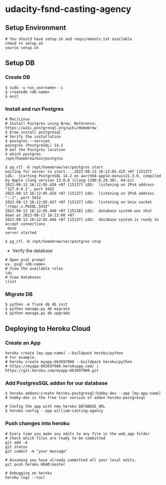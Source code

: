 # udacity-fsnd-casting-agency
## Setup Environment
```buildoutcfg
# You should have setup.sh and requirements.txt available
chmod +x setup.sh
source setup.sh
```

## Setup DB
### Create DB
```buildoutcfg
$ sudo -u <os_username> -i
$ createdb <db-name>
$ exit
```
### Install and run Postgres
```buildoutcfg
# Mac/Linux
# Install Postgres using Brew. Reference: https://wiki.postgresql.org/wiki/Homebrew 
$ brew install postgresql
# Verify the installation
$ postgres --version
postgres (PostgreSQL) 14.2
# Get the Postgres location
$ which postgres
/opt/homebrew/bin/postgres

$ pg_ctl -D /opt/homebrew/var/postgres start
waiting for server to start....2022-08-13 16:12:05.425 +07 [15137] LOG:  starting PostgreSQL 14.2 on aarch64-apple-darwin21.3.0, compiled by Apple clang version 13.0.0 (clang-1300.0.29.30), 64-bit
2022-08-13 16:12:05.426 +07 [15137] LOG:  listening on IPv4 address "127.0.0.1", port 5432
2022-08-13 16:12:05.426 +07 [15137] LOG:  listening on IPv6 address "::1", port 5432
2022-08-13 16:12:05.427 +07 [15137] LOG:  listening on Unix socket "/tmp/.s.PGSQL.5432"
2022-08-13 16:12:05.440 +07 [15138] LOG:  database system was shut down at 2022-08-13 16:12:00 +07
2022-08-13 16:12:05.446 +07 [15137] LOG:  database system is ready to accept connections
 done
server started

$ pg_ctl -D /opt/homebrew/var/postgres stop
```

- Verify the database
```buildoutcfg
# Open psql prompt
ex. psql <db-name>
# View the available roles
\du
# View databases
\list
```

### Migrate DB
```buildoutcfg
$ python -m flask db db init
$ python manage.py db migrate
$ python manage.py db upgrade
```

## Deploying to Heroku Cloud
### Create an App
```buildoutcfg
heroku create [my-app-name] --buildpack heroku/python
# For example, 
# heroku create myapp-663697908 --buildpack heroku/python
# https://myapp-663697908.herokuapp.com/ | https://git.heroku.com/myapp-663697908.git
```

### Add PostgresSQL addon for our database
```buildoutcfg
$ heroku addons:create heroku-postgresql:hobby-dev --app [my-app-name]
# hobby-dev is the free tier version of addon heroku-postgresql
```
```buildoutcfg
# Config the app with new heroku DATABASE_URL
$ heroku config --app william-casting-agency 
```

### Push changes into heroku
```buildoutcfg
# Every time you make any edits to any file in the web_app folder
# Check which files are ready to be committed
git add -A
git status
git commit -m "your message"
```
```buildoutcfg
# Assuming you have already committed all your local edits.
git push heroku HEAD:master
```

```buildoutcfg
# Debugging on heroku
heroku logs --tail
```
